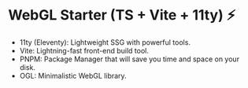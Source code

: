 # WebGL Starter (TS + Vite + 11ty) ⚡

- 11ty (Eleventy): Lightweight SSG with powerful tools.
- Vite: Lightning-fast front-end build tool.
- PNPM: Package Manager that will save you time and space on your disk.
- OGL: Minimalistic WebGL library.
